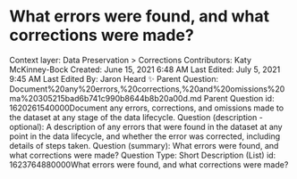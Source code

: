 # What errors were found, and what corrections were made?

Context layer: Data Preservation > Corrections
Contributors: Katy McKinney-Bock
Created: June 15, 2021 6:48 AM
Last Edited: July 5, 2021 9:45 AM
Last Edited By: Jaron Heard ✨
Parent Question: Document%20any%20errors,%20corrections,%20and%20omissions%20ma%20305215bad6b741c990b8644b8b20a00d.md
Parent Question id: 1620261540000Document any errors, corrections, and omissions made to the dataset at any stage of the data lifecycle.
Question (description - optional): A description of any errors that were found in the dataset at any point in the data lifecycle, and whether the error was corrected, including details of steps taken.
Question (summary): What errors were found, and what corrections were made?
Question Type: Short Description (List)
id: 1623764880000What errors were found, and what corrections were made?
